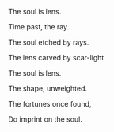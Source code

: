 The soul is lens.

Time past, the ray.

The soul etched by rays.

The lens carved by scar-light.

The soul is lens.

The shape, unweighted.

The fortunes once found,

Do imprint on the soul.